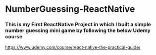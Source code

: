 # NumberGuessing-ReactNative


### This is my First ReactNative Project in which I built a simple number guessing mini game by following the below Udemy course

https://www.udemy.com/course/react-native-the-practical-guide/
